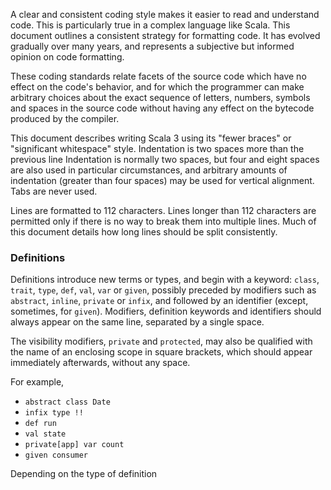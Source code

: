 A clear and consistent coding style makes it easier to read and understand
code. This is particularly true in a complex language like Scala. This document
outlines a consistent strategy for formatting code. It has evolved gradually
over many years, and represents a subjective but informed opinion on code
formatting.

These coding standards relate facets of the source code which have no effect on
the code's behavior, and for which the programmer can make arbitrary choices
about the exact sequence of letters, numbers, symbols and spaces in the source
code without having any effect on the bytecode produced by the compiler.

This document describes writing Scala 3 using its "fewer braces" or "significant
whitespace" style. Indentation is two spaces more than the previous line
Indentation is normally two spaces, but four and eight spaces
are also used in particular circumstances, and arbitrary amounts of indentation
(greater than four spaces) may be used for vertical alignment. Tabs are never
used.

Lines are formatted to 112 characters. Lines longer than 112 characters are
permitted only if there is no way to break them into multiple lines. Much of
this document details how long lines should be split consistently.

### Definitions

Definitions introduce new terms or types, and begin with a keyword: `class`,
`trait`, `type`, `def`, `val`, `var` or `given`, possibly preceded by modifiers
such as `abstract`, `inline`, `private` or `infix`, and followed by an
identifier (except, sometimes, for `given`). Modifiers, definition keywords and
identifiers should always appear on the same line, separated by a single space.

The visibility modifiers, `private` and `protected`, may also be qualified with
the name of an enclosing scope in square brackets, which should appear
immediately afterwards, without any space.

For example,
- `abstract class Date`
- `infix type !!`
- `def run`
- `val state`
- `private[app] var count`
- `given consumer`

Depending on the type of definition


